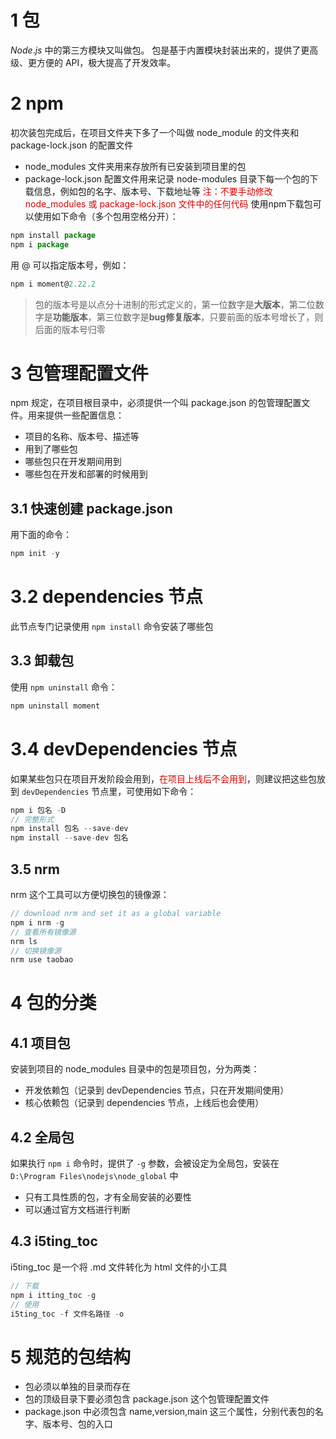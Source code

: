 # 1 包
$Node.js$ 中的第三方模块又叫做包。
包是基于内置模块封装出来的，提供了更高级、更方便的 API，极大提高了开发效率。

# 2 npm
初次装包完成后，在项目文件夹下多了一个叫做 node_module 的文件夹和 package-lock.json 的配置文件
- node_modules 文件夹用来存放所有已安装到项目里的包
- package-lock.json 配置文件用来记录 node-modules 目录下每一个包的下载信息，例如包的名字、版本号、下载地址等
<font color = dark red>注：不要手动修改 node_modules 或 package-lock.json 文件中的任何代码</font>
使用npm下载包可以使用如下命令（多个包用空格分开）：
```js
npm install package
npm i package
```
用 @ 可以指定版本号，例如：
```js
npm i moment@2.22.2
```
> 包的版本号是以点分十进制的形式定义的，第一位数字是**大版本**，第二位数字是**功能版本**，第三位数字是**bug修复版本**，只要前面的版本号增长了，则后面的版本号归零


# 3 包管理配置文件
npm 规定，在项目根目录中，必须提供一个叫 package.json 的包管理配置文件。用来提供一些配置信息：
- 项目的名称、版本号、描述等
- 用到了哪些包
- 哪些包只在开发期间用到
- 哪些包在开发和部署的时候用到
## 3.1 快速创建 package.json

用下面的命令：
```js
npm init -y
```
# 3.2 dependencies 节点
此节点专门记录使用 `npm install` 命令安装了哪些包

## 3.3 卸载包
使用 `npm uninstall` 命令：
```js
npm uninstall moment
```

# 3.4 devDependencies 节点
如果某些包只在项目开发阶段会用到，<font color = dark red>在项目上线后不会用到</font>，则建议把这些包放到 `devDependencies` 节点里，可使用如下命令：
```js
npm i 包名 -D
// 完整形式
npm install 包名 --save-dev
npm install --save-dev 包名
```
## 3.5 nrm
nrm 这个工具可以方便切换包的镜像源：
```js
// download nrm and set it as a global variable
npm i nrm -g
// 查看所有镜像源
nrm ls
// 切换镜像源
nrm use taobao
```

# 4 包的分类
## 4.1 项目包
安装到项目的 node_modules 目录中的包是项目包，分为两类：
- 开发依赖包（记录到 devDependencies 节点，只在开发期间使用）
- 核心依赖包（记录到 dependencies 节点，上线后也会使用）

## 4.2 全局包

如果执行 `npm i` 命令时，提供了 `-g` 参数，会被设定为全局包，安装在 `D:\Program Files\nodejs\node_global` 中
- 只有工具性质的包，才有全局安装的必要性
- 可以通过官方文档进行判断
## 4.3 i5ting_toc
i5ting_toc 是一个将 .md 文件转化为 html 文件的小工具
```js
// 下载
npm i itting_toc -g
// 使用
i5ting_toc -f 文件名路径 -o
```

# 5 规范的包结构
- 包必须以单独的目录而存在
- 包的顶级目录下要必须包含 package.json 这个包管理配置文件
- package.json 中必须包含 name,version,main 这三个属性，分别代表包的名字、版本号、包的入口